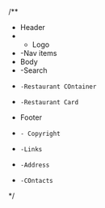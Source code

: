 <!-- Website MOCK UI -->

/**
 *  Header
 *   - Logo
 *    -Nav items
 *  Body
 *    -Search
 *     -Restaurant COntainer
 *     -Restaurant Card
 *   Footer
 *     - Copyright
 *     -Links
 *     -Address
 *     -COntacts
 */



